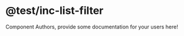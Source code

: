 @test/inc-list-filter
===============================================


Component Authors, provide some documentation for your users here!